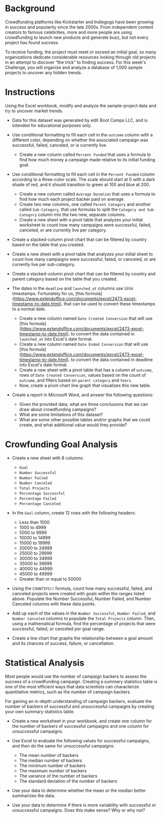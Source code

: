 # Background

Crowdfunding platforms like Kickstarter and Indiegogo have been growing in success and popularity since the late 2000s. From independent content creators to famous celebrities, more and more people are using crowdfunding to launch new products and generate buzz, but not every project has found success.

To receive funding, the project must meet or exceed an initial goal, so many organizations dedicate considerable resources looking through old projects in an attempt to discover “the trick” to finding success. For this week's Challenge, you will organize and analyze a database of 1,000 sample projects to uncover any hidden trends.

# Instructions

Using the Excel workbook, modify and analyze the sample-project data and try to uncover market trends.

- Data for this dataset was generated by edX Boot Camps LLC, and is intended for educational purposes only.

- Use conditional formatting to fill each cell in the `outcome` column with a different color, depending on whether the associated campaign was successful, failed, canceled, or is currently live.
    - Create a new column called `Percent Funded` that uses a formula to find how much money a campaign made relative to its initial funding goal.

- Use conditional formatting to fill each cell in the `Percent Funded` column according to a three-color scale. The scale should start at 0 with a dark shade of red, and it should transition to green at 100 and blue at 200.
    - Create a new column called `Average Donation` that uses a formula to find how much each project backer paid on average.
    - Create two new columns, one called `Parent Category` and another called `Sub-Category`, that use formulas to split the `Category and Sub-Category` column into the two new, separate columns.
    - Create a new sheet with a pivot table that analyzes your initial worksheet to count how many campaigns were successful, failed, canceled, or are currently live per category.

- Create a stacked-column pivot chart that can be filtered by country based on the table that you created.
- Create a new sheet with a pivot table that analyzes your initial sheet to count how many campaigns were successful, failed, or canceled, or are currently live per sub-category.
- Create a stacked-column pivot chart that can be filtered by country and parent category based on the table that you created.
- The dates in the `deadline` and `launched_at` columns use Unix timestamps. Fortunately for us, [this formula]{https://www.extendoffice.com/documents/excel/2473-excel-timestamp-to-date.html}. that can be used to convert these timestamps to a normal date.
    - Create a new column named `Date Created Conversion` that will use [this formula]{https://www.extendoffice.com/documents/excel/2473-excel-timestamp-to-date.html}. to convert the data contained in `launched_at` into Excel's date format.
    - Create a new column named `Date Ended Conversion` that will use [this formula]{https://www.extendoffice.com/documents/excel/2473-excel-timestamp-to-date.html}. to convert the data contained in deadline into Excel's date format.
    - Create a new sheet with a pivot table that has a column of `outcome`, rows of `Date Created Conversion`, values based on the count of `outcome`, and filters based on `parent category` and `Years`.
    - Now, create a pivot-chart line graph that visualizes this new table.

- Create a report in Microsoft Word, and answer the following questions:
    - Given the provided data, what are three conclusions that we can draw about crowdfunding campaigns?
    - What are some limitations of this dataset?
    - What are some other possible tables and/or graphs that we could create, and what additional value would they provide?

# Crowfunding Goal Analysis
- Create a new sheet with 8 columns:
    - `Goal`
    - `Number Successful`
    - `Number Failed`
    - `Number Canceled`
    - `Total Projects`
    - `Percentage Successful`
    - `Percentage Failed`
    - `Percentage Canceled`

- In the `Goal` column, create 12 rows with the following headers:
    - Less than 1000
    - 1000 to 4999
    - 5000 to 9999
    - 10000 to 14999
    - 15000 to 19999
    - 20000 to 24999
    - 25000 to 29999
    - 30000 to 34999
    - 35000 to 39999
    - 40000 to 44999
    - 45000 to 49999
    - Greater than or equal to 50000

        

- Using the `COUNTIFS()` formula, count how many successful, failed, and canceled projects were created with goals within the ranges listed above. Populate the Number Successful, Number Failed, and Number Canceled columns with these data points.

- Add up each of the values in the `Number Successful`, `Number Failed`, and `Number Canceled` columns to populate the `Total Projects` column. Then, using a mathematical formula, find the percentage of projects that were successful, failed, or canceled per goal range.

- Create a line chart that graphs the relationship between a goal amount and its chances of success, failure, or cancellation.

# Statistical Analysis

Most people would use the number of campaign backers to assess the success of a crowdfunding campaign. Creating a summary statistics table is one of the most efficient ways that data scientists can characterize quantitative metrics, such as the number of campaign backers.

For gaining an in-depth understanding of campaign backers, evaluate the number of backers of successful and unsuccessful campaigns by creating your own summary statistics table.

- Create a new worksheet in your workbook, and create one column for the number of backers of successful campaigns and one column for unsuccessful campaigns.


- Use Excel to evaluate the following values for successful campaigns, and then do the same for unsuccessful campaigns:

    - The mean number of backers
    - The median number of backers
    - The minimum number of backers
    - The maximum number of backers
    - The variance of the number of backers
    - The standard deviation of the number of backers

- Use your data to determine whether the mean or the median better summarizes the data.

- Use your data to determine if there is more variability with successful or unsuccessful campaigns. Does this make sense? Why or why not?
